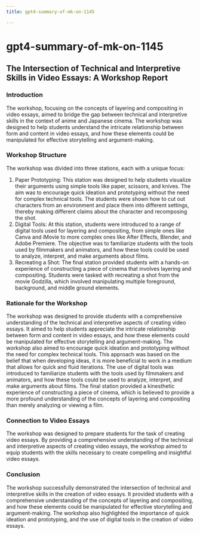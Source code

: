 ```yaml
---
title: gpt4-summary-of-mk-on-1145

---
```


# gpt4-summary-of-mk-on-1145

## The Intersection of Technical and Interpretive Skills in Video Essays: A Workshop Report
### Introduction

The workshop, focusing on the concepts of layering and compositing in video essays, aimed to bridge the gap between technical and interpretive skills in the context of anime and Japanese cinema. The workshop was designed to help students understand the intricate relationship between form and content in video essays, and how these elements could be manipulated for effective storytelling and argument-making.

### Workshop Structure

The workshop was divided into three stations, each with a unique focus:

1. Paper Prototyping: This station was designed to help students visualize their arguments using simple tools like paper, scissors, and knives. The aim was to encourage quick ideation and prototyping without the need for complex technical tools. The students were shown how to cut out characters from an environment and place them into different settings, thereby making different claims about the character and recomposing the shot.
2. Digital Tools: At this station, students were introduced to a range of digital tools used for layering and compositing, from simple ones like Canva and iMovie to more complex ones like After Effects, Blender, and Adobe Premiere. The objective was to familiarize students with the tools used by filmmakers and animators, and how these tools could be used to analyze, interpret, and make arguments about films.
3. Recreating a Shot: The final station provided students with a hands-on experience of constructing a piece of cinema that involves layering and compositing. Students were tasked with recreating a shot from the movie Godzilla, which involved manipulating multiple foreground, background, and middle ground elements.

### Rationale for the Workshop

The workshop was designed to provide students with a comprehensive understanding of the technical and interpretive aspects of creating video essays. It aimed to help students appreciate the intricate relationship between form and content in video essays, and how these elements could be manipulated for effective storytelling and argument-making.
The workshop also aimed to encourage quick ideation and prototyping without the need for complex technical tools. This approach was based on the belief that when developing ideas, it is more beneficial to work in a medium that allows for quick and fluid iterations.
The use of digital tools was introduced to familiarize students with the tools used by filmmakers and animators, and how these tools could be used to analyze, interpret, and make arguments about films.
The final station provided a kinesthetic experience of constructing a piece of cinema, which is believed to provide a more profound understanding of the concepts of layering and compositing than merely analyzing or viewing a film.

### Connection to Video Essays

The workshop was designed to prepare students for the task of creating video essays. By providing a comprehensive understanding of the technical and interpretive aspects of creating video essays, the workshop aimed to equip students with the skills necessary to create compelling and insightful video essays.

### Conclusion

The workshop successfully demonstrated the intersection of technical and interpretive skills in the creation of video essays. It provided students with a comprehensive understanding of the concepts of layering and compositing, and how these elements could be manipulated for effective storytelling and argument-making. The workshop also highlighted the importance of quick ideation and prototyping, and the use of digital tools in the creation of video essays.
